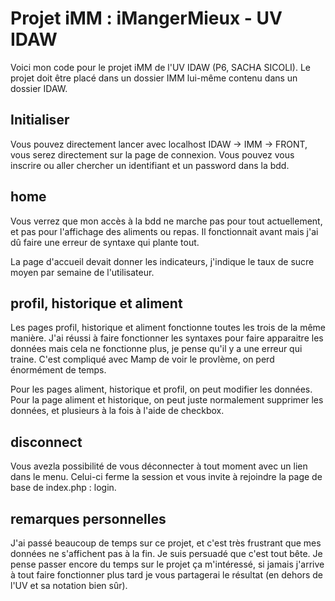 # Projet iMM : iMangerMieux - UV IDAW

Voici mon code pour le projet iMM de l'UV IDAW (P6, SACHA SICOLI).
Le projet doit être placé dans un dossier IMM lui-même contenu dans un dossier IDAW.

## Initialiser

Vous pouvez directement lancer avec localhost IDAW -> IMM -> FRONT, vous serez directement sur la page de connexion. Vous pouvez vous inscrire ou aller chercher un identifiant et un password dans la bdd.

## home

Vous verrez que mon accès à la bdd ne marche pas pour tout actuellement, et pas pour l'affichage des aliments ou repas. Il fonctionnait avant mais j'ai dû faire une erreur de syntaxe qui plante tout.

La page d'accueil devait donner les indicateurs, j'indique le taux de sucre moyen par semaine de l'utilisateur.

## profil, historique et aliment

Les pages profil, historique et aliment fonctionne toutes les trois de la même manière. J'ai réussi à faire fonctionner les syntaxes pour faire apparaitre les données mais cela ne fonctionne plus, je pense qu'il y a une erreur qui traine. C'est compliqué avec Mamp de voir le provlème, on perd énormément de temps.

Pour les pages aliment, historique et profil, on peut modifier les données. Pour la page aliment et historique, on peut juste normalement supprimer les données, et plusieurs à la fois à l'aide de checkbox.

## disconnect

Vous avezla possibilité de vous déconnecter à tout moment avec un lien dans le menu. Celui-ci ferme la session et vous invite à rejoindre la page de base de index.php : login.

## remarques personnelles

J'ai passé beaucoup de temps sur ce projet, et c'est très frustrant que mes données ne s'affichent pas à la fin. Je suis persuadé que c'est tout bête. Je pense passer encore du temps sur le projet ça m'intéressé, si jamais j'arrive à tout faire fonctionner plus tard je vous partagerai le résultat (en dehors de l'UV et sa notation bien sûr).


